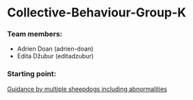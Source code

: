 # Collective-Behaviour-Group-K

### Team members:
- Adrien Doan (adrien-doan)
- Edita Džubur (editadzubur)

### Starting point:
[Guidance by multiple sheepdogs including abnormalities](https://link.springer.com/article/10.1007/s10015-022-00807-1)
